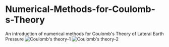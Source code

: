 # Numerical-Methods-for-Coulomb-s-Theory
An introduction of numerical methods for Coulomb's Theory of Lateral Earth Pressure
![Coulomb's theory-1](https://user-images.githubusercontent.com/112973740/220000345-7245e7e7-78b8-440d-9991-fd42b74ab1f0.png)
![Coulomb's theory-2](https://user-images.githubusercontent.com/112973740/220000352-aa6b21fd-5c56-40dc-ae18-71ba35979ac8.png)
